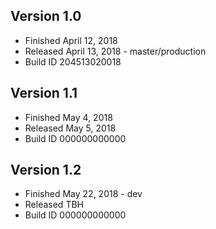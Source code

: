 ## Version 1.0
* Finished April 12, 2018
* Released April 13, 2018 - master/production
* Build ID 204513020018

## Version 1.1
* Finished May 4, 2018
* Released May 5, 2018
* Build ID 000000000000

## Version 1.2
* Finished May 22, 2018 - dev
* Released TBH
* Build ID 000000000000